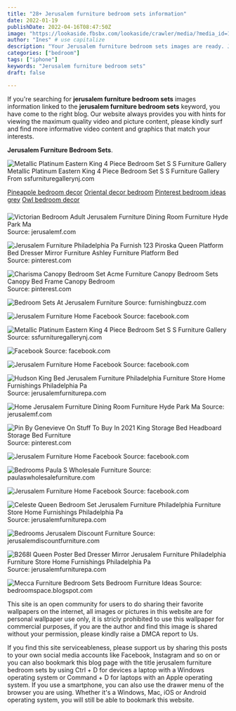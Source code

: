 ```yaml
---
title: "28+ Jerusalem furniture bedroom sets information"
date: 2022-01-19
publishDate: 2022-04-16T08:47:50Z
image: "https://lookaside.fbsbx.com/lookaside/crawler/media/?media_id=1544654175632159"
author: "Ines" # use capitalize
description: "Your Jerusalem furniture bedroom sets images are ready. Jerusalem furniture bedroom sets are a topic that is being searched for and liked by netizens today. You can Find and Download the Jerusalem furniture bedroom sets files here. Download all free images."
categories: ["bedroom"]
tags: ["iphone"]
keywords: "Jerusalem furniture bedroom sets"
draft: false

---
```


If you're searching for **jerusalem furniture bedroom sets** images information linked to the **jerusalem furniture bedroom sets** keyword, you have come to the right  blog.  Our website always  provides you with  hints  for viewing  the maximum  quality video and picture  content, please kindly surf and find more informative video content and graphics  that match your interests.

**Jerusalem Furniture Bedroom Sets**. 

![Metallic Platinum Eastern King 4 Piece Bedroom Set S S Furniture Gallery](https://d1b345hdk9ukjq.cloudfront.net/product/coaster_furniture/images/222731KE-S4_21.jpg "Metallic Platinum Eastern King 4 Piece Bedroom Set S S Furniture Gallery")
Metallic Platinum Eastern King 4 Piece Bedroom Set S S Furniture Gallery From ssfurnituregallerynj.com

[Pineapple bedroom decor](/pineapple-bedroom-decor/)
[Oriental decor bedroom](/oriental-decor-bedroom/)
[Pinterest bedroom ideas grey](/pinterest-bedroom-ideas-grey/)
[Owl bedroom decor](/owl-bedroom-decor/)



### 

 


![Victorian Bedroom Adult Jerusalem Furniture Dining Room Furniture Hyde Park Ma](https://jerusalemf.com/wp-content/uploads/2020/08/f4674dfa-1c5a-44b1-a0f0-b473f4af4d20-1920w.png "Victorian Bedroom Adult Jerusalem Furniture Dining Room Furniture Hyde Park Ma")
Source: jerusalemf.com

 

![Jerusalem Furniture Philadelphia Pa Furnish 123 Piroska Queen Platform Bed Dresser Mirror Furniture Ashley Furniture Platform Bed](https://i.pinimg.com/originals/3c/e6/49/3ce6495eab53f57163fb115293bccd0f.jpg "Jerusalem Furniture Philadelphia Pa Furnish 123 Piroska Queen Platform Bed Dresser Mirror Furniture Ashley Furniture Platform Bed")
Source: pinterest.com

 

![Charisma Canopy Bedroom Set Acme Furniture Canopy Bedroom Sets Canopy Bed Frame Canopy Bedroom](https://i.pinimg.com/originals/10/c5/84/10c58400323039941151d67cf500006b.jpg "Charisma Canopy Bedroom Set Acme Furniture Canopy Bedroom Sets Canopy Bed Frame Canopy Bedroom")
Source: pinterest.com

 

![Bedroom Sets At Jerusalem Furniture](https://imageresizer.furnituredealer.net/img/remote/images.furnituredealer.net/img/collections/benchcraft/shardinelle%20b674%20-%201620585747_b674-bup-b1.jpg?width=450&amp;height=450&amp;scale=both "Bedroom Sets At Jerusalem Furniture")
Source: furnishingbuzz.com

 

![Jerusalem Furniture Home Facebook](https://lookaside.fbsbx.com/lookaside/crawler/media/?media_id=724516781275753&amp;get_thumbnail=1 "Jerusalem Furniture Home Facebook")
Source: facebook.com

 

![Metallic Platinum Eastern King 4 Piece Bedroom Set S S Furniture Gallery](https://d1b345hdk9ukjq.cloudfront.net/product/coaster_furniture/images/222731KE-S4_21.jpg "Metallic Platinum Eastern King 4 Piece Bedroom Set S S Furniture Gallery")
Source: ssfurnituregallerynj.com

 

![Facebook](https://lookaside.fbsbx.com/lookaside/crawler/media/?media_id=1934197063511832 "Facebook")
Source: facebook.com

 

![Jerusalem Furniture Home Facebook](https://lookaside.fbsbx.com/lookaside/crawler/media/?media_id=2363693947021305 "Jerusalem Furniture Home Facebook")
Source: facebook.com

 

![Hudson King Bed Jerusalem Furniture Philadelphia Furniture Store Home Furnishings Philadelphia Pa](https://cfmd.rencdn.com/jerusalem/web/product/thumbnails/16616b6eac011554e32b37d5ecdb519fd7634ffb.jpg "Hudson King Bed Jerusalem Furniture Philadelphia Furniture Store Home Furnishings Philadelphia Pa")
Source: jerusalemfurniturepa.com

 

![Home Jerusalem Furniture Dining Room Furniture Hyde Park Ma](https://jerusalemf.com/wp-content/uploads/2020/08/ezgif.com-webp-to-jpg-4.jpg "Home Jerusalem Furniture Dining Room Furniture Hyde Park Ma")
Source: jerusalemf.com

 

![Pin By Genevieve On Stuff To Buy In 2021 King Storage Bed Headboard Storage Bed Furniture](https://i.pinimg.com/originals/fd/66/77/fd6677673e4061b9917f6a7cd79c3cb6.jpg "Pin By Genevieve On Stuff To Buy In 2021 King Storage Bed Headboard Storage Bed Furniture")
Source: pinterest.com

 

![Jerusalem Furniture Home Facebook](https://lookaside.fbsbx.com/lookaside/crawler/media/?media_id=4348513001872713 "Jerusalem Furniture Home Facebook")
Source: facebook.com

 

![Bedrooms Paula S Wholesale Furniture](https://www.paulaswholesalefurniture.com/uploads/imagegallery/images/B325-31-36-46-57-54-96-92.jpg "Bedrooms Paula S Wholesale Furniture")
Source: paulaswholesalefurniture.com

 

![Jerusalem Furniture Home Facebook](https://lookaside.fbsbx.com/lookaside/crawler/media/?media_id=1800939273414999 "Jerusalem Furniture Home Facebook")
Source: facebook.com

 

![Celeste Queen Bedroom Set Jerusalem Furniture Philadelphia Furniture Store Home Furnishings Philadelphia Pa](https://d1b345hdk9ukjq.cloudfront.net/product/coaster_furniture/images/206461.jpg "Celeste Queen Bedroom Set Jerusalem Furniture Philadelphia Furniture Store Home Furnishings Philadelphia Pa")
Source: jerusalemfurniturepa.com

 

![Bedrooms Jerusalem Discount Furniture](https://d21jmpp3taczi0.cloudfront.net/jerusalemdiscountfurnituredorchesterma/web/product/thumbnails/2c1c4025b8f8ba7669fda98003e63b96a3dc4a71.jpg "Bedrooms Jerusalem Discount Furniture")
Source: jerusalemdiscountfurniture.com

 

![B268l Queen Poster Bed Dresser Mirror Jerusalem Furniture Philadelphia Furniture Store Home Furnishings Philadelphia Pa](https://d21jmpp3taczi0.cloudfront.net/jerusalem/web/product/thumbnails/8399ad9088d2c8f2f13a1b54f9d24fa597140990.jpg "B268l Queen Poster Bed Dresser Mirror Jerusalem Furniture Philadelphia Furniture Store Home Furnishings Philadelphia Pa")
Source: jerusalemfurniturepa.com

 

![Mecca Furniture Bedroom Sets Bedroom Furniture Ideas](https://lookaside.fbsbx.com/lookaside/crawler/media/?media_id=1544654175632159 "Mecca Furniture Bedroom Sets Bedroom Furniture Ideas")
Source: bedroomspace.blogspot.com

 

This site is an open community for users to do sharing their favorite wallpapers on the internet, all images or pictures in this website are for personal wallpaper use only, it is stricly prohibited to use this wallpaper for commercial purposes, if you are the author and find this image is shared without your permission, please kindly raise a DMCA report to Us.

If you find this site serviceableness, please support us by sharing this posts to your own social media accounts like Facebook, Instagram and so on or you can also bookmark this blog page with the title jerusalem furniture bedroom sets by using Ctrl + D for devices a laptop with a Windows operating system or Command + D for laptops with an Apple operating system. If you use a smartphone, you can also use the drawer menu of the browser you are using. Whether it's a Windows, Mac, iOS or Android operating system, you will still be able to bookmark this website.
